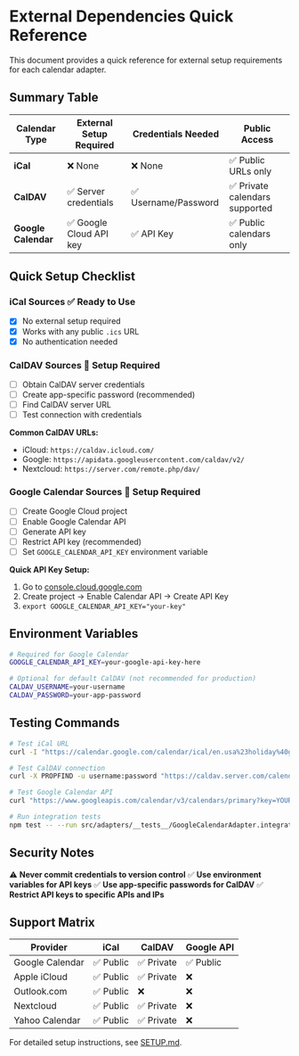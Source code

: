 # External Dependencies Quick Reference

This document provides a quick reference for external setup requirements for each calendar adapter.

## Summary Table

| Calendar Type | External Setup Required | Credentials Needed | Public Access |
|---------------|------------------------|-------------------|---------------|
| **iCal** | ❌ None | ❌ None | ✅ Public URLs only |
| **CalDAV** | ✅ Server credentials | ✅ Username/Password | ✅ Private calendars supported |
| **Google Calendar** | ✅ Google Cloud API key | ✅ API Key | ✅ Public calendars only |

## Quick Setup Checklist

### iCal Sources ✅ Ready to Use
- [x] No external setup required
- [x] Works with any public `.ics` URL
- [x] No authentication needed

### CalDAV Sources 🔧 Setup Required
- [ ] Obtain CalDAV server credentials
- [ ] Create app-specific password (recommended)
- [ ] Find CalDAV server URL
- [ ] Test connection with credentials

**Common CalDAV URLs:**
- iCloud: `https://caldav.icloud.com/`
- Google: `https://apidata.googleusercontent.com/caldav/v2/`
- Nextcloud: `https://server.com/remote.php/dav/`

### Google Calendar Sources 🔧 Setup Required
- [ ] Create Google Cloud project
- [ ] Enable Google Calendar API
- [ ] Generate API key
- [ ] Restrict API key (recommended)
- [ ] Set `GOOGLE_CALENDAR_API_KEY` environment variable

**Quick API Key Setup:**
1. Go to [console.cloud.google.com](https://console.cloud.google.com/)
2. Create project → Enable Calendar API → Create API Key
3. `export GOOGLE_CALENDAR_API_KEY="your-key"`

## Environment Variables

```bash
# Required for Google Calendar
GOOGLE_CALENDAR_API_KEY=your-google-api-key-here

# Optional for default CalDAV (not recommended for production)
CALDAV_USERNAME=your-username
CALDAV_PASSWORD=your-app-password
```

## Testing Commands

```bash
# Test iCal URL
curl -I "https://calendar.google.com/calendar/ical/en.usa%23holiday%40group.v.calendar.google.com/public/basic.ics"

# Test CalDAV connection
curl -X PROPFIND -u username:password "https://caldav.server.com/calendars/username/"

# Test Google Calendar API
curl "https://www.googleapis.com/calendar/v3/calendars/primary?key=YOUR_API_KEY"

# Run integration tests
npm test -- --run src/adapters/__tests__/GoogleCalendarAdapter.integration.test.ts
```

## Security Notes

⚠️ **Never commit credentials to version control**
✅ **Use environment variables for API keys**
✅ **Use app-specific passwords for CalDAV**
✅ **Restrict API keys to specific APIs and IPs**

## Support Matrix

| Provider | iCal | CalDAV | Google API |
|----------|------|--------|------------|
| Google Calendar | ✅ Public | ✅ Private | ✅ Public |
| Apple iCloud | ✅ Public | ✅ Private | ❌ |
| Outlook.com | ✅ Public | ❌ | ❌ |
| Nextcloud | ✅ Public | ✅ Private | ❌ |
| Yahoo Calendar | ✅ Public | ✅ Private | ❌ |

For detailed setup instructions, see [SETUP.md](../SETUP.md).
